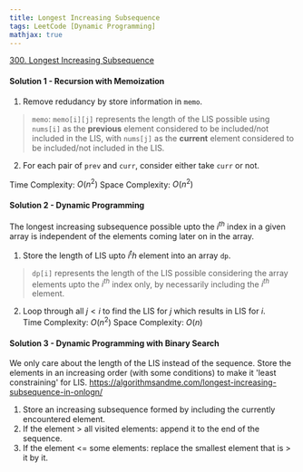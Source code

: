 ```yaml
---
title: Longest Increasing Subsequence
tags: LeetCode [Dynamic Programming]
mathjax: true
---
```


[300. Longest Increasing Subsequence](https://leetcode.com/problems/longest-increasing-subsequence/)

#### Solution 1 - Recursion with Memoization
1. Remove redudancy by store information in `memo`.  
> `memo`: `memo[i][j]` represents the length of the LIS possible using `nums[i]` as the **previous** element considered 
> to be included/not included in the LIS, with `nums[j]` as the **current** element considered to be included/not included in the LIS.  
2. For each pair of `prev` and `curr`, consider either take `curr` or not.

Time Complexity: $O(n^2)$
Space Complexity: $O(n^2)$
#### Solution 2 - Dynamic Programming
The longest increasing subsequence possible upto the $i^{th}$ index in a given array is independent of the elements coming later on in the array.
1. Store the length of LIS upto $i^th$ element into an array `dp`.  
> `dp[i]` represents the length of the LIS possible considering the array elements upto the $i^{th}$ index only,
>by necessarily including the $i^{th}$ element.   
2. Loop through all $j < i$ to find the LIS for $j$ which results in LIS for $i$.  
Time Complexity: $O(n^2)$
Space Complexity: $O(n)$
#### Solution 3 - Dynamic Programming with Binary Search
We only care about the length of the LIS instead of the sequence. 
Store the elements in an increasing order (with some conditions) to make it 'least constraining' for LIS.
https://algorithmsandme.com/longest-increasing-subsequence-in-onlogn/  
1. Store an increasing subsequence formed by including the currently encountered element.  
1. If the element > all visited elements: append it to the end of the sequence.
1. If the element <= some elements: replace the smallest element that is > it by it.
